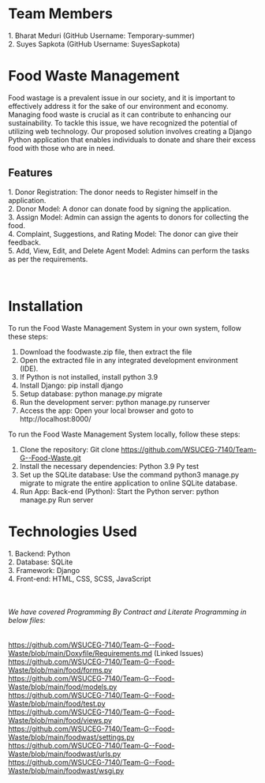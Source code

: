 <h1> Team Members </h1>
1. Bharat Meduri (GitHub Username: Temporary-summer)<br>
2. Suyes Sapkota (GitHub Username: SuyesSapkota)

<h1>Food Waste Management</h1>

Food wastage is a prevalent issue in our society, and it is important to effectively address it for the sake of our environment and economy. Managing food waste is crucial as it can contribute to enhancing our sustainability. To tackle this issue, we have recognized the potential of utilizing web technology. Our proposed solution involves creating a Django Python application that enables individuals to donate and share their excess food with those who are in need.


<h2>Features</h2>
1.	Donor Registration: The donor needs to Register himself in the application.<br>
2.	Donor Model: A donor can donate food by signing the application.<br>
3.	Assign Model: Admin can assign the agents to donors for collecting the food.<br>
4.	Complaint, Suggestions, and Rating Model: The donor can give their feedback.<br>
5.	Add, View, Edit, and Delete Agent Model: Admins can perform the tasks as per the requirements.<br>


<br><h1>Installation</h1>
To run the Food Waste Management System in your own system, follow these steps:
1.	Download the foodwaste.zip file, then extract the file
2.	Open the extracted file in any integrated development environment (IDE).
3.	If Python is not installed, install python 3.9
4.	Install Django: pip install django
5.	Setup database: python manage.py migrate
6.	Run the development server: python manage.py runserver
7.	Access the app: Open your local browser and goto to http://localhost:8000/

To run the Food Waste Management System locally, follow these steps:
1.	Clone the repository:
Git clone https://github.com/WSUCEG-7140/Team-G--Food-Waste.git
2.	Install the necessary dependencies:
Python 3.9
Py test
3.	Set up the SQLite database:
Use the command python3 manage.py migrate to migrate the entire application to online SQLite database.
4.	Run App: Back-end (Python):
Start the Python server: python manage.py Run server

<h1>Technologies Used</h1>
1.	Backend: Python<br>
2.	Database: SQLite<br>
3.	Framework: Django<br>
4.	Front-end: HTML, CSS, SCSS, JavaScript<br>

<br><h6>We have covered Programming By Contract and Literate Programming in below files:</h6>
https://github.com/WSUCEG-7140/Team-G--Food-Waste/blob/main/Doxyfile/Requirements.md (Linked Issues)<br>
https://github.com/WSUCEG-7140/Team-G--Food-Waste/blob/main/food/forms.py<br>
https://github.com/WSUCEG-7140/Team-G--Food-Waste/blob/main/food/models.py<br>
https://github.com/WSUCEG-7140/Team-G--Food-Waste/blob/main/food/test.py<br>
https://github.com/WSUCEG-7140/Team-G--Food-Waste/blob/main/food/views.py<br>
https://github.com/WSUCEG-7140/Team-G--Food-Waste/blob/main/foodwast/settings.py<br>
https://github.com/WSUCEG-7140/Team-G--Food-Waste/blob/main/foodwast/urls.py<br>
https://github.com/WSUCEG-7140/Team-G--Food-Waste/blob/main/foodwast/wsgi.py<br>


